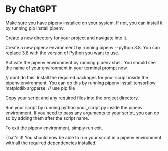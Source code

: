 # By ChatGPT

Make sure you have pipenv installed on your system. If not, you can install it by running pip install pipenv.

Create a new directory for your project and navigate into it.

Create a new pipenv environment by running pipenv --python 3.8. You can replace 3.8 with the version of Python you want to use.

Activate the pipenv environment by running pipenv shell. You should see the name of your environment in your terminal prompt now.

// dont do this: Install the required packages for your script inside the pipenv environment. You can do this by running pipenv install tensorflow matplotlib argparse.
// use pip file


Copy your script and any required files into the project directory.

Run your script by running python your_script.py inside the pipenv environment. If you need to pass any arguments to your script, you can do so by adding them after the script name.

To exit the pipenv environment, simply run exit.

That's it! You should now be able to run your script in a pipenv environment with all the required dependencies installed.


